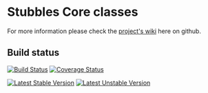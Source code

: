 Stubbles Core classes
=====================

For more information please check the [project's wiki](https://github.com/stubbles/stubbles-core/wiki) here on github.


Build status
------------

[![Build Status](https://secure.travis-ci.org/stubbles/stubbles-core.png)](http://travis-ci.org/stubbles/stubbles-core) [![Coverage Status](https://coveralls.io/repos/stubbles/stubbles-core/badge.png?branch=master)](https://coveralls.io/r/stubbles/stubbles-core?branch=master)

[![Latest Stable Version](https://poser.pugx.org/stubbles/core/version.png)](https://packagist.org/packages/stubbles/core) [![Latest Unstable Version](https://poser.pugx.org/stubbles/core/v/unstable.png)](//packagist.org/packages/stubbles/core)
